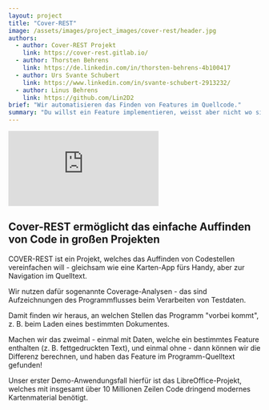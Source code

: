 ```yaml
---
layout: project
title: "Cover-REST"
image: /assets/images/project_images/cover-rest/header.jpg
authors:
  - author: Cover-REST Projekt
    link: https://cover-rest.gitlab.io/
  - author: Thorsten Behrens
    link: https://de.linkedin.com/in/thorsten-behrens-4b100417
  - author: Urs Svante Schubert
    link: https://www.linkedin.com/in/svante-schubert-2913232/
  - author: Linus Behrens
    link: https://github.com/Lin2D2
brief: "Wir automatisieren das Finden von Features im Quellcode."
summary: "Du willst ein Feature implementieren, weisst aber nicht wo sich der Code versteckt? Cover-REST hilft Dir, die relevanten Stellen aus Millionen Zeilen Quelltext zu finden."
---
```


<div class="iframe-container">
    <iframe src="https://www.youtube-nocookie.com/embed/vDa7Vd_HnOg" frameborder="0" allow="accelerometer; autoplay; encrypted-media; gyroscope; picture-in-picture" allowfullscreen></iframe>
</div>

## Cover-REST ermöglicht das einfache Auffinden von Code in großen Projekten

COVER-REST ist ein Projekt, welches das Auffinden von Codestellen vereinfachen will - gleichsam wie eine Karten-App fürs Handy, aber zur Navigation im Quelltext.

Wir nutzen dafür sogenannte Coverage-Analysen - das sind Aufzeichnungen des Programmflusses beim Verarbeiten von Testdaten.

Damit finden wir heraus, an welchen Stellen das Programm "vorbei kommt", z. B. beim Laden eines bestimmten Dokumentes.

Machen wir das zweimal - einmal mit Daten, welche ein bestimmtes Feature enthalten (z. B. fettgedruckten Text), und einmal ohne - dann können wir die Differenz berechnen, und haben das Feature im Programm-Quelltext gefunden!

Unser erster Demo-Anwendungsfall hierfür ist das LibreOffice-Projekt, welches mit insgesamt über 10 Millionen Zeilen Code dringend modernes Kartenmaterial benötigt.


